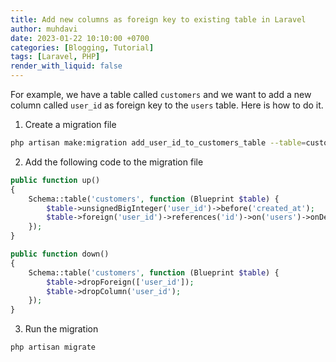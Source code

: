 ```yaml
---
title: Add new columns as foreign key to existing table in Laravel
author: muhdavi
date: 2023-01-22 10:10:00 +0700
categories: [Blogging, Tutorial]
tags: [Laravel, PHP]
render_with_liquid: false
---
```


For example, we have a table called `customers` and we want to add a new column called `user_id` as foreign key to the `users` table. Here is how to do it.

1. Create a migration file
```bash
php artisan make:migration add_user_id_to_customers_table --table=customers
```
2. Add the following code to the migration file
```php
public function up()
{
    Schema::table('customers', function (Blueprint $table) {
        $table->unsignedBigInteger('user_id')->before('created_at');
        $table->foreign('user_id')->references('id')->on('users')->onDelete('SET NULL')
    });
}
```
```php
public function down()
{
    Schema::table('customers', function (Blueprint $table) {
        $table->dropForeign(['user_id']);
        $table->dropColumn('user_id');
    });
}
```
3. Run the migration
```bash
php artisan migrate
```
